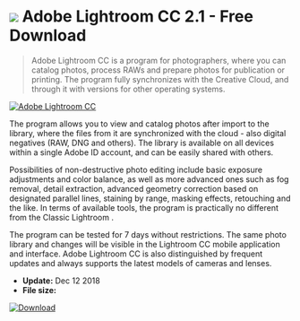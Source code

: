 # ![](https://cdn.softexe.net/static/icon/1/adobe-lightroom-cc-9484.png) Adobe Lightroom CC 2.1 - Free Download

> Adobe Lightroom CC is a program for photographers, where you can catalog photos, process RAWs and prepare photos for publication or printing. The program fully synchronizes with the Creative Cloud, and through it with versions for other operating systems.

[![Adobe Lightroom CC](https://gallery.dpcdn.pl/imgc/Tools/78205/g_-_420x350_1.5_-_x20171018183659_0.png)](https://softexe.net/win/multimedia/graphics-design/adobe-lightroom-cc:adhd.html)

The program allows you to view and catalog photos after import to the library, where the files from it are synchronized with the cloud - also digital negatives (RAW, DNG and others). The library is available on all devices within a single Adobe ID account, and can be easily shared with others. 
 
 
 Possibilities of non-destructive photo editing include basic exposure adjustments and color balance, as well as more advanced ones such as fog removal, detail extraction, advanced geometry correction based on designated parallel lines, staining by range, masking effects, retouching and the like. In terms of available tools, the program is practically no different from the Classic Lightroom . 
 
 
 The program can be tested for 7 days without restrictions. The same photo library and changes will be visible in the Lightroom CC mobile application and interface. Adobe Lightroom CC is also distinguished by frequent updates and always supports the latest models of cameras and lenses.


- **Update:** Dec 12 2018
- **File size:** 

[![Download](https://cdn.softexe.net/static/img/download.png)](https://softexe.net/win/multimedia/graphics-design/adobe-lightroom-cc:adhd.html)

